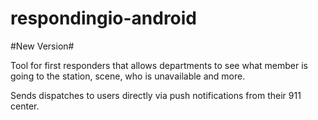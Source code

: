 # respondingio-android

#New Version#

Tool for first responders that allows departments to see what member is going to the station, scene, who is unavailable and more.

Sends dispatches to users directly via push notifications from their 911 center.
